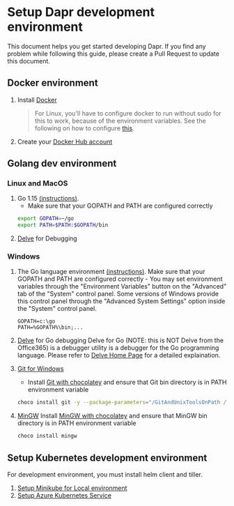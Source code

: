 # Setup Dapr development environment

This document helps you get started developing Dapr. If you find any problem while following this guide, please create a Pull Request to update this document.

## Docker environment

1. Install [Docker](https://docs.docker.com/install/)
    > For Linux, you'll have to configure docker to run without sudo for this to work, because of the environment variables.  See the following on how to configure [this](https://docs.docker.com/install/linux/linux-postinstall/).

2. Create your [Docker Hub account](https://hub.docker.com)


## Golang dev environment

### Linux and MacOS

1. Go 1.15 [(instructions)](https://golang.org/doc/install#tarball).
   * Make sure that your GOPATH and PATH are configured correctly
   ```bash
   export GOPATH=~/go
   export PATH=$PATH:$GOPATH/bin
   ```
2. [Delve](https://github.com/go-delve/delve/tree/master/Documentation/installation) for Debugging

### Windows

1. The Go language environment [(instructions)](https://golang.org/doc/install#windows).
   Make sure that your GOPATH and PATH are configured correctly - You may set environment variables through the "Environment Variables" button on the "Advanced" tab of the "System" control panel. Some versions of Windows provide this control panel through the "Advanced System Settings" option inside the "System" control panel.
   ```
   GOPATH=c:\go
   PATH=%GOPATH%\bin;...
   ```
2. [Delve](https://github.com/go-delve/delve/tree/master/Documentation/installation) for Go debugging
    Delve for Go (NOTE: this is NOT Delve from the Office365) is a debugger utility is a debugger for the Go programming language.  Please refer to [Delve Home Page](https://github.com/go-delve/delve) for a detailed explaination.
3. [Git for Windows](https://gitforwindows.org)
   * Install [Git with chocolatey](https://chocolatey.org/packages/git) and ensure that Git bin directory is in PATH environment variable
    ```bash
    choco install git -y --package-parameters="/GitAndUnixToolsOnPath /WindowsTerminal /NoShellIntegration"
    ```
4. [MinGW](http://www.mingw.org/)
  Install [MinGW with chocolatey](https://chocolatey.org/packages/mingw) and ensure that MinGW bin directory is in PATH environment variable

    ```bash
    choco install mingw
    ```

## Setup Kubernetes development environment

For development environment, you must install helm client and tiller.

1. [Setup Minikube for Local environment](https://github.com/dapr/docs/blob/master/getting-started/cluster/setup-minikube.md)
2. [Setup Azure Kubernetes Service](https://github.com/dapr/docs/blob/master/getting-started/cluster/setup-aks.md)
